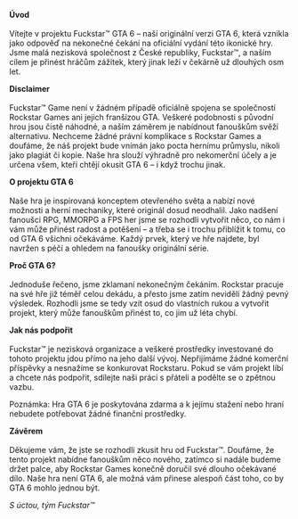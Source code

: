 <strong>Úvod</strong>
<br></br>
Vítejte v projektu Fuckstar™ GTA 6 – naší originální verzi GTA 6, která vznikla jako odpověď na nekonečné čekání na oficiální vydání této ikonické hry. Jsme malá nezisková společnost z České republiky, Fuckstar™, a naším cílem je přinést hráčům zážitek, který jinak leží v čekárně už dlouhých osm let.

<strong>Disclaimer</strong>
<br></br>
Fuckstar™ Game není v žádném případě oficiálně spojena se společností Rockstar Games ani jejich franšízou GTA. Veškeré podobnosti s původní hrou jsou čistě náhodné, a naším záměrem je nabídnout fanouškům svěží alternativu. Nechceme žádné právní komplikace s Rockstar Games a doufáme, že náš projekt bude vnímán jako pocta hernímu průmyslu, nikoli jako plagiát či kopie. Naše hra slouží výhradně pro nekomerční účely a je určena všem, kteří chtějí okusit GTA 6 – i když trochu jinak.

<strong>O projektu GTA 6</strong>
<br></br>
Naše hra je inspirovaná konceptem otevřeného světa a nabízí nové možnosti a herní mechaniky, které originál dosud neodhalil. Jako nadšení fanoušci RPG, MMORPG a FPS her jsme se rozhodli vytvořit něco, co nám i vám může přinést radost a potěšení – a třeba se i trochu přiblížit k tomu, co od GTA 6 všichni očekáváme. Každý prvek, který ve hře najdete, byl navržen s péčí a ohledem na fanoušky originální série.

<strong>Proč GTA 6?</strong>
<br></br>
Jednoduše řečeno, jsme zklamaní nekonečným čekáním. Rockstar pracuje na své hře již téměř celou dekádu, a přesto jsme zatím neviděli žádný pevný výsledek. Rozhodli jsme se tedy vzít osud do vlastních rukou a vytvořit projekt, který může fanouškům přinést to, co jim už léta chybí.

<strong>Jak nás podpořit</strong>
<br></br>
Fuckstar™ je nezisková organizace a veškeré prostředky investované do tohoto projektu jdou přímo na jeho další vývoj. Nepřijímáme žádné komerční příspěvky a nesnažíme se konkurovat Rockstaru. Pokud se vám projekt líbí a chcete nás podpořit, sdílejte naši práci s přáteli a podělte se o zpětnou vazbu.

Poznámka: Hra GTA 6 je poskytována zdarma a k jejímu stažení nebo hraní nebudete potřebovat žádné finanční prostředky.

<strong>Závěrem</strong>
<br></br>
Děkujeme vám, že jste se rozhodli zkusit hru od Fuckstar™. Doufáme, že tento projekt nabídne fanouškům něco nového, zatímco si nadále budeme držet palce, aby Rockstar Games konečně doručil své dlouho očekávané dílo. Naše hra není GTA 6, ale možná vám přinese alespoň část toho, co by GTA 6 mohlo jednou být.

<i>S úctou, tým Fuckstar™</i>
